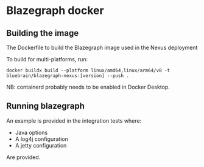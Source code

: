 # Blazegraph docker

## Building the image

The Dockerfile to build the Blazegraph image used in the Nexus deployment

To build for multi-platforms, run:
```
docker buildx build --platform linux/amd64,linux/arm64/v8 -t bluebrain/blazegraph-nexus:[version] --push .
```

NB: containerd probably needs to be enabled in Docker Desktop.

## Running blazegraph

An example is provided in the integration tests where:
* Java options
* A log4j configuration
* A jetty configuration

Are provided.